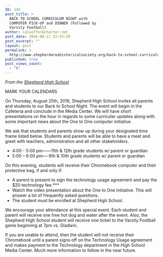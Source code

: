 ```yaml
---
ID: 142
post_title: >
  BACK TO SCHOOL CURRICULUM NIGHT with
  COMPUTER PICK-UP and DINNER (Followed by
  Varsity Football)
author: calauffer@charter.net
post_date: 2016-08-11 22:55:59
post_excerpt: ""
layout: post
permalink: >
  http://www.shepherdareahistoricalsociety.org/back-to-school-curriculum-night-with-computer-pick-up-and-dinner-followed-by-varsity-football/
published: true
post_views_count:
  - "8"
---
```

<p class="c6 c8"><em>From the <a class="c7" href="https://www.google.com/url?q=https://www.facebook.com/shepherdmihs/posts/501041053424318&amp;sa=D&amp;ust=1470959537374000&amp;usg=AFQjCNFsPFMnYnfDGGMOnGiomscFTPHumA">Shepherd High School</a></em></p>

MARK YOUR CALENDARS

On Thursday, August 25th, 2016, Shepherd High School invites all parents and students to our Back to School Night. The event will begin in the Cafeteria and conclude in the Media Center. We will have short presentations on the hour in regards to some curricular updates along with some important news about the One to One computer initiative.

We ask that students and parents show up during your designated time frame listed below. Students and parents will be able to have a meet and greet with teachers, administration and all other stakeholders.

<ul class="c0 lst-kix_rn0fe8e6di83-0 start">
    <li class="c6 c9 c5">4:00 - 5:00 pm——11th &amp; 12th grade students w/ parent or guardian</li>
    <li class="c6 c5 c9">5:00 – 6:00 pm—-9th &amp; 10th grade students w/ parent or guardian</li>
</ul>

On this evening, students will receive their Chromebook computer and their protective bag, if and only if:

<ul class="c0 lst-kix_mxt0i1hv0w9m-0 start">
    <li class="c4 c5">A parent is present to sign the technology usage agreement and pay the $20 technology fee.***</li>
    <li class="c4 c5">Watch the video presentation about the One to One Initiative. This will answer a lot of frequently asked questions.</li>
    <li class="c4 c5">The student must be enrolled at Shepherd High School.</li>
</ul>

We encourage your attendance at this special event. Each student and parent will receive one free hot dog and water after the event. Also, the Shepherd High School student will receive one ticket to the Varsity Football game beginning at 7pm vs. Gladwin.

If you are unable to attend, then the student will not receive their Chromebook until a parent signs off on the Technology Usage agreement and makes payment to the Technology department in the High School Media Center. Much more information to follow in the near future.